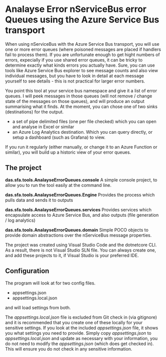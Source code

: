 # Analayse Error nServiceBus error Queues using the Azure Service Bus transport
When using nServiceBus with the Azure Service Bus transport, you will use one or more error queues (where poisoned messages are placed if handlers fail to process them).  If you are unfortunate enough to get hight numbers of errors, expecially if you use shared error queues, it can be tricky to determine exactly what kinds errors you actually have.  Sure, you can use tools like Azure Service Bus explorer to see message counts and also view individual messages, but you have to look in detail at each message yourself to see details - this is not practical for larger error numbers.

You point this tool at your service bus namespace and give it a list of error queues.  I will peek messages in those queues (will not remove / change state of the messages on those queues), and will produce an output summarising what it finds.  At the moment, you can chose one of two sinks (destinations) for the output.

+ a set of pipe delimited files (one per file checked) which you can open and analyse in Excel or similar
+ an Azure Log Analytics destination.  Which you can query directly, or setup a dashboard (such as Grafana) to view.

If you run it regularly (either manually, or change it to an Azure Function or similar), you will build up a historic view of your error queues.

## The project

**das.sfa.tools.AnalayseErrorQueues.console** A simple console project, to allow you to run the tool easily at the command line.

**das.sfa.tools.AnalayseErrorQueues.Engine** Provides the process which pulls data and sends it to outputs

**das.sfa.tools.AnalayseErrorQueues.services** Provides services which encapsulate access to Azure Service Bus, and also outputs (file generation / log analytics)

**das.sfa.tools.AnalayseErrorQueues.domain** Simple POCO objects to provide domain abstractions over the nServiceBus message properties.

The project was created using Visual Studio Code and the dotnetcore CLI.  As a result, there is not Visual Studio SLN file.  You can always create one, and add these projects to it, if Visual Studio is your preferred IDE.

## Configuration
The program will look at for two config files.

+ appsettings.json
+ appsettings.local.json

and will load settings from both.

The _appsettings.local.json_ file is excluded from Git check in (via gitignore) and it is recommended that you create one of these locally for your sensitive settings.  If you look at the included _appsettings.json_ file, it shows you what settings you need to provide.  Simply copy _appsettings.json_ to _appsettings.local.json_ and update as necessary with your information, you do not need to modify the _appsettings.json_ (which does get checked in).  This will ensure you do not check in any sensitive information.